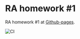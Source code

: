 # RA homework #1

RA homework #1 at [Github-pages](https://jolshin.github.io/ra_hw_1).

![CI](https://github.com/jolshin/ra_hw_1/actions/workflows/web.yml/badge.svg)